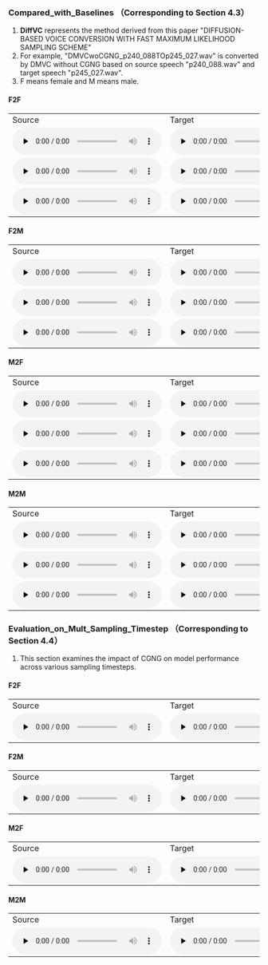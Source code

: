 ### Compared_with_Baselines （Corresponding to Section 4.3）
1. **DiffVC** represents the method derived from this paper "DIFFUSION-BASED VOICE CONVERSION WITH FAST MAXIMUM LIKELIHOOD SAMPLING SCHEME"
2. For example, "DMVCwoCGNG_p240_088TOp245_027.wav" is converted by DMVC without CGNG based on source speech "p240_088.wav" and target speech "p245_027.wav".
3. F means female and M means male.

#### F2F
<table style="width: 100%; border-collapse: collapse;">
   <tr>
      <td>Source</td>
      <td>Target</td>
      <td>AdaINVC</td>
      <td>AgaINVC</td>
      <td>FragmentVC</td>
      <td>MAE-VC</td>
      <td>YourTTS</td>
      <td>DiffVC</td>
      <td>DMVCwoCGNG</td>
      <td>DMVC</td>
   </tr>
   <tr>
      <td><audio id="audio" controls="" preload="none"> <source id="V1_s" src="Sample/Compared_with_Baselines/F2F/1/source_p225_004.wav"> </audio></td>
      <td><audio id="audio" controls="" preload="none"> <source id="V1_t" src="Sample/Compared_with_Baselines/F2F/1/target_p240_002.wav"> </audio></td>
      <td><audio id="audio" controls="" preload="none"> <source id="V1_A" src="Sample/Compared_with_Baselines/F2F/1/AdaINVC_p225_004TOp240_002.wav"> </audio></td>
      <td><audio id="audio" controls="" preload="none"> <source id="V1_B" src="Sample/Compared_with_Baselines/F2F/1/AgaINVC_p225_004TOp240_002.wav"> </audio></td>
      <td><audio id="audio" controls="" preload="none"> <source id="V1_C" src="Sample/Compared_with_Baselines/F2F/1/FragmentVC_p225_004TOp240_002.wav"> </audio></td>
      <td><audio id="audio" controls="" preload="none"> <source id="V1_D" src="Sample/Compared_with_Baselines/F2F/1/MAEVC_p225_004TOp240_002.wav"> </audio></td>
      <td><audio id="audio" controls="" preload="none"> <source id="V1_H" src="Sample/Compared_with_Baselines/F2F/1/YourTTS_p225_004TOp240_002.wav"> </audio></td>
      <td><audio id="audio" controls="" preload="none"> <source id="V1_E" src="Sample/Compared_with_Baselines/F2F/1/DiffVC_p225_004TOp240_002.wav"> </audio></td>
      <td><audio id="audio" controls="" preload="none"> <source id="V1_F" src="Sample/Compared_with_Baselines/F2F/1/DMVCwoCGNG_p225_004TOp240_002.wav"> </audio></td>
      <td><audio id="audio" controls="" preload="none"> <source id="V1_G" src="Sample/Compared_with_Baselines/F2F/1/DMVC_p225_004TOp240_002.wav"> </audio></td>
   </tr>
 
   <tr>
      <td><audio id="audio" controls="" preload="none"> <source id="V1_s" src="Sample/Compared_with_Baselines/F2F/2/source_p264_045.wav"> </audio></td>
      <td><audio id="audio" controls="" preload="none"> <source id="V1_t" src="Sample/Compared_with_Baselines/F2F/2/target_p225_039.wav"> </audio></td>
      <td><audio id="audio" controls="" preload="none"> <source id="V1_A" src="Sample/Compared_with_Baselines/F2F/2/AdaINVC_p264_045TOp225_039.wav"> </audio></td>
      <td><audio id="audio" controls="" preload="none"> <source id="V1_B" src="Sample/Compared_with_Baselines/F2F/2/AgaINVC_p264_045TOp225_039.wav"> </audio></td>
      <td><audio id="audio" controls="" preload="none"> <source id="V1_C" src="Sample/Compared_with_Baselines/F2F/2/FragmentVC_p264_045TOp225_039.wav"> </audio></td>
      <td><audio id="audio" controls="" preload="none"> <source id="V1_D" src="Sample/Compared_with_Baselines/F2F/2/MAEVC_p264_045TOp225_039.wav"> </audio></td>
      <td><audio id="audio" controls="" preload="none"> <source id="V1_H" src="Sample/Compared_with_Baselines/F2F/2/YourTTS_p264_045TOp225_039.wav"> </audio></td>
      <td><audio id="audio" controls="" preload="none"> <source id="V1_E" src="Sample/Compared_with_Baselines/F2F/2/DiffVC_p264_045TOp225_039.wav"> </audio></td>
      <td><audio id="audio" controls="" preload="none"> <source id="V1_F" src="Sample/Compared_with_Baselines/F2F/2/DMVCwoCGNG_p264_045TOp225_039.wav"> </audio></td>
      <td><audio id="audio" controls="" preload="none"> <source id="V1_G" src="Sample/Compared_with_Baselines/F2F/2/DMVC_p264_045TOp225_039.wav"> </audio></td>
   </tr>
  
 

  <tr>
      <td><audio id="audio" controls="" preload="none"> <source id="V1_s" src="Sample/Compared_with_Baselines/F2F/3/source_p329_009.wav"> </audio></td>
      <td><audio id="audio" controls="" preload="none"> <source id="V1_t" src="Sample/Compared_with_Baselines/F2F/3/target_p225_030.wav"> </audio></td>
      <td><audio id="audio" controls="" preload="none"> <source id="V1_A" src="Sample/Compared_with_Baselines/F2F/3/AdaINVC_p329_009TOp225_030.wav"> </audio></td>
      <td><audio id="audio" controls="" preload="none"> <source id="V1_B" src="Sample/Compared_with_Baselines/F2F/3/AgaINVC_p329_009TOp225_030.wav"> </audio></td>
      <td><audio id="audio" controls="" preload="none"> <source id="V1_C" src="Sample/Compared_with_Baselines/F2F/3/FragmentVC_p329_009TOp225_030.wav"> </audio></td>
      <td><audio id="audio" controls="" preload="none"> <source id="V1_D" src="Sample/Compared_with_Baselines/F2F/3/MAEVC_p329_009TOp225_030.wav"> </audio></td>
      <td><audio id="audio" controls="" preload="none"> <source id="V1_H" src="Sample/Compared_with_Baselines/F2F/3/YourTTS_p329_009TOp225_030.wav"> </audio></td>
      <td><audio id="audio" controls="" preload="none"> <source id="V1_E" src="Sample/Compared_with_Baselines/F2F/3/DiffVC_p329_009TOp225_030.wav"> </audio></td>
      <td><audio id="audio" controls="" preload="none"> <source id="V1_F" src="Sample/Compared_with_Baselines/F2F/3/DMVCwoCGNG_p329_009TOp225_030.wav"> </audio></td>
      <td><audio id="audio" controls="" preload="none"> <source id="V1_G" src="Sample/Compared_with_Baselines/F2F/3/DMVC_p329_009TOp225_030.wav"> </audio></td>
   </tr>
  
   

</table>

#### F2M
<table>
   <tr>
      <td>Source</td>
      <td>Target</td>
      <td>AdaINVC</td>
      <td>AgaINVC</td>
      <td>FragmentVC</td>
      <td>MAE-VC</td>
      <td>YourTTS</td>
      <td>DiffVC</td>
      <td>DMVCwoCGNG</td>
      <td>DMVC</td>
   </tr>
   <tr>
      <td><audio id="audio" controls="" preload="none"> <source id="V1_s" src="Sample/Compared_with_Baselines/F2M/1/source_p234_010.wav"> </audio></td>
      <td><audio id="audio" controls="" preload="none"> <source id="V1_t" src="Sample/Compared_with_Baselines/F2M/1/target_p326_160.wav"> </audio></td>
      <td><audio id="audio" controls="" preload="none"> <source id="V1_A" src="Sample/Compared_with_Baselines/F2M/1/AdaINVC_p234_010TOp326_160.wav"> </audio></td>
      <td><audio id="audio" controls="" preload="none"> <source id="V1_B" src="Sample/Compared_with_Baselines/F2M/1/AgaINVC_p234_010TOp326_160.wav"> </audio></td>
      <td><audio id="audio" controls="" preload="none"> <source id="V1_C" src="Sample/Compared_with_Baselines/F2M/1/FragmentVC_p234_010TOp326_160.wav"> </audio></td>
      <td><audio id="audio" controls="" preload="none"> <source id="V1_D" src="Sample/Compared_with_Baselines/F2M/1/MAEVC_p234_010TOp326_160.wav"> </audio></td>
      <td><audio id="audio" controls="" preload="none"> <source id="V1_H" src="Sample/Compared_with_Baselines/F2M/1/YourTTS_p234_010TOp326_160.wav"> </audio></td>
      <td><audio id="audio" controls="" preload="none"> <source id="V1_E" src="Sample/Compared_with_Baselines/F2M/1/DiffVC_p234_010TOp326_160.wav"> </audio></td>
      <td><audio id="audio" controls="" preload="none"> <source id="V1_F" src="Sample/Compared_with_Baselines/F2M/1/DMVCwoCGNG_p234_010TOp326_160.wav"> </audio></td>
      <td><audio id="audio" controls="" preload="none"> <source id="V1_G" src="Sample/Compared_with_Baselines/F2M/1/DMVC_p234_010TOp326_160.wav"> </audio></td>
   </tr>
  
   
  

   <tr>
      <td><audio id="audio" controls="" preload="none"> <source id="V1_s" src="Sample/Compared_with_Baselines/F2M/2/source_p240_088.wav"> </audio></td>
      <td><audio id="audio" controls="" preload="none"> <source id="V1_t" src="Sample/Compared_with_Baselines/F2M/2/target_p245_027.wav"> </audio></td>
      <td><audio id="audio" controls="" preload="none"> <source id="V1_A" src="Sample/Compared_with_Baselines/F2M/2/AdaINVC_p240_088TOp245_027.wav"> </audio></td>
      <td><audio id="audio" controls="" preload="none"> <source id="V1_B" src="Sample/Compared_with_Baselines/F2M/2/AgaINVC_p240_088TOp245_027.wav"> </audio></td>
      <td><audio id="audio" controls="" preload="none"> <source id="V1_C" src="Sample/Compared_with_Baselines/F2M/2/FragmentVC_p240_088TOp245_027.wav"> </audio></td>
      <td><audio id="audio" controls="" preload="none"> <source id="V1_D" src="Sample/Compared_with_Baselines/F2M/2/MAEVC_p240_088TOp245_027.wav"> </audio></td>
      <td><audio id="audio" controls="" preload="none"> <source id="V1_H" src="Sample/Compared_with_Baselines/F2M/2/YourTTS_p240_088TOp245_027.wav"> </audio></td>
      <td><audio id="audio" controls="" preload="none"> <source id="V1_E" src="Sample/Compared_with_Baselines/F2M/2/DiffVC_p240_088TOp245_027.wav"> </audio></td>
      <td><audio id="audio" controls="" preload="none"> <source id="V1_F" src="Sample/Compared_with_Baselines/F2M/2/DMVCwoCGNG_p240_088TOp245_027.wav"> </audio></td>
      <td><audio id="audio" controls="" preload="none"> <source id="V1_G" src="Sample/Compared_with_Baselines/F2M/2/DMVC_p240_088TOp245_027.wav"> </audio></td>
   </tr>
  

  <tr>
      <td><audio id="audio" controls="" preload="none"> <source id="V1_s" src="Sample/Compared_with_Baselines/F2M/3/source_p310_034.wav"> </audio></td>
      <td><audio id="audio" controls="" preload="none"> <source id="V1_t" src="Sample/Compared_with_Baselines/F2M/3/target_p326_050.wav"> </audio></td>
      <td><audio id="audio" controls="" preload="none"> <source id="V1_A" src="Sample/Compared_with_Baselines/F2M/3/AdaINVC_p310_034TOp326_050.wav"> </audio></td>
      <td><audio id="audio" controls="" preload="none"> <source id="V1_B" src="Sample/Compared_with_Baselines/F2M/3/AgaINVC_p310_034TOp326_050.wav"> </audio></td>
      <td><audio id="audio" controls="" preload="none"> <source id="V1_C" src="Sample/Compared_with_Baselines/F2M/3/FragmentVC_p310_034TOp326_050.wav"> </audio></td>
      <td><audio id="audio" controls="" preload="none"> <source id="V1_D" src="Sample/Compared_with_Baselines/F2M/3/MAEVC_p310_034TOp326_050.wav"> </audio></td>
      <td><audio id="audio" controls="" preload="none"> <source id="V1_H" src="Sample/Compared_with_Baselines/F2M/3/YourTTS_p310_034TOp326_050.wav"> </audio></td>
      <td><audio id="audio" controls="" preload="none"> <source id="V1_E" src="Sample/Compared_with_Baselines/F2M/3/DiffVC_p310_034TOp326_050.wav"> </audio></td>
      <td><audio id="audio" controls="" preload="none"> <source id="V1_F" src="Sample/Compared_with_Baselines/F2M/3/DMVCwoCGNG_p310_034TOp326_050.wav"> </audio></td>
      <td><audio id="audio" controls="" preload="none"> <source id="V1_G" src="Sample/Compared_with_Baselines/F2M/3/DMVC_p310_034TOp326_050.wav"> </audio></td>
   </tr>
  
</table>

#### M2F
<table>
   <tr>
      <td>Source</td>
      <td>Target</td>
      <td>AdaINVC</td>
      <td>AgaINVC</td>
      <td>FragmentVC</td>
      <td>MAE-VC</td>
      <td>YourTTS</td>
      <td>DiffVC</td>
      <td>DMVCwoCGNG</td>
      <td>DMVC</td>
   </tr>
   <tr>
      <td><audio id="audio" controls="" preload="none"> <source id="V1_s" src="Sample/Compared_with_Baselines/M2F/1/source_p245_062.wav"> </audio></td>
      <td><audio id="audio" controls="" preload="none"> <source id="V1_t" src="Sample/Compared_with_Baselines/M2F/1/target_p307_060.wav"> </audio></td>
      <td><audio id="audio" controls="" preload="none"> <source id="V1_A" src="Sample/Compared_with_Baselines/M2F/1/AdaINVC_p245_062TOp307_060.wav"> </audio></td>
      <td><audio id="audio" controls="" preload="none"> <source id="V1_B" src="Sample/Compared_with_Baselines/M2F/1/AgaINVC_p245_062TOp307_060.wav"> </audio></td>
      <td><audio id="audio" controls="" preload="none"> <source id="V1_C" src="Sample/Compared_with_Baselines/M2F/1/FragmentVC_p245_062TOp307_060.wav"> </audio></td>
      <td><audio id="audio" controls="" preload="none"> <source id="V1_D" src="Sample/Compared_with_Baselines/M2F/1/MAEVC_p245_062TOp307_060.wav"> </audio></td>
      <td><audio id="audio" controls="" preload="none"> <source id="V1_H" src="Sample/Compared_with_Baselines/M2F/1/YourTTS_p245_062TOp307_060.wav"> </audio></td>
      <td><audio id="audio" controls="" preload="none"> <source id="V1_E" src="Sample/Compared_with_Baselines/M2F/1/DiffVC_p245_062TOp307_060.wav"> </audio></td>
      <td><audio id="audio" controls="" preload="none"> <source id="V1_F" src="Sample/Compared_with_Baselines/M2F/1/DMVCwoCGNG_p245_062TOp307_060.wav"> </audio></td>
      <td><audio id="audio" controls="" preload="none"> <source id="V1_G" src="Sample/Compared_with_Baselines/M2F/1/DMVC_p245_062TOp307_060.wav"> </audio></td>
   </tr>
  
   
  
   <tr>
      <td><audio id="audio" controls="" preload="none"> <source id="V1_s" src="Sample/Compared_with_Baselines/M2F/2/source_p326_053.wav"> </audio></td>
      <td><audio id="audio" controls="" preload="none"> <source id="V1_t" src="Sample/Compared_with_Baselines/M2F/2/target_p240_005.wav"> </audio></td>
      <td><audio id="audio" controls="" preload="none"> <source id="V1_A" src="Sample/Compared_with_Baselines/M2F/2/AdaINVC_p326_053TOp240_005.wav"> </audio></td>
      <td><audio id="audio" controls="" preload="none"> <source id="V1_B" src="Sample/Compared_with_Baselines/M2F/2/AgaINVC_p326_053TOp240_005.wav"> </audio></td>
      <td><audio id="audio" controls="" preload="none"> <source id="V1_C" src="Sample/Compared_with_Baselines/M2F/2/FragmentVC_p326_053TOp240_005.wav"> </audio></td>
      <td><audio id="audio" controls="" preload="none"> <source id="V1_D" src="Sample/Compared_with_Baselines/M2F/2/MAEVC_p326_053TOp240_005.wav"> </audio></td>
      <td><audio id="audio" controls="" preload="none"> <source id="V1_H" src="Sample/Compared_with_Baselines/M2F/2/YourTTS_p326_053TOp240_005.wav"> </audio></td>
      <td><audio id="audio" controls="" preload="none"> <source id="V1_E" src="Sample/Compared_with_Baselines/M2F/2/DiffVC_p326_053TOp240_005.wav"> </audio></td>
      <td><audio id="audio" controls="" preload="none"> <source id="V1_F" src="Sample/Compared_with_Baselines/M2F/2/DMVCwoCGNG_p326_053TOp240_005.wav"> </audio></td>
      <td><audio id="audio" controls="" preload="none"> <source id="V1_G" src="Sample/Compared_with_Baselines/M2F/2/DMVC_p326_053TOp240_005.wav"> </audio></td>
   </tr>
  
   
  

  <tr>
      <td><audio id="audio" controls="" preload="none"> <source id="V1_s" src="Sample/Compared_with_Baselines/M2F/3/source_p347_062.wav"> </audio></td>
      <td><audio id="audio" controls="" preload="none"> <source id="V1_t" src="Sample/Compared_with_Baselines/M2F/3/target_p234_013.wav"> </audio></td>
      <td><audio id="audio" controls="" preload="none"> <source id="V1_A" src="Sample/Compared_with_Baselines/M2F/3/AdaINVC_p347_062TOp234_013.wav"> </audio></td>
      <td><audio id="audio" controls="" preload="none"> <source id="V1_B" src="Sample/Compared_with_Baselines/M2F/3/AgaINVC_p347_062TOp234_013.wav"> </audio></td>
      <td><audio id="audio" controls="" preload="none"> <source id="V1_C" src="Sample/Compared_with_Baselines/M2F/3/FragmentVC_p347_062TOp234_013.wav"> </audio></td>
      <td><audio id="audio" controls="" preload="none"> <source id="V1_D" src="Sample/Compared_with_Baselines/M2F/3/MAEVC_p347_062TOp234_013.wav"> </audio></td>
      <td><audio id="audio" controls="" preload="none"> <source id="V1_H" src="Sample/Compared_with_Baselines/M2F/3/YourTTS_p347_062TOp234_013.wav"> </audio></td>
      <td><audio id="audio" controls="" preload="none"> <source id="V1_E" src="Sample/Compared_with_Baselines/M2F/3/DiffVC_p347_062TOp234_013.wav"> </audio></td>
      <td><audio id="audio" controls="" preload="none"> <source id="V1_F" src="Sample/Compared_with_Baselines/M2F/3/DMVCwoCGNG_p347_062TOp234_013.wav"> </audio></td>
      <td><audio id="audio" controls="" preload="none"> <source id="V1_G" src="Sample/Compared_with_Baselines/M2F/3/DMVC_p347_062TOp234_013.wav"> </audio></td>
   </tr>
  
</table>

#### M2M
<table>
   <tr>
      <td>Source</td>
      <td>Target</td>
      <td>AdaINVC</td>
      <td>AgaINVC</td>
      <td>FragmentVC</td>
      <td>MAE-VC</td>
      <td>YourTTS</td>
      <td>DiffVC</td>
      <td>DMVCwoCGNG</td>
      <td>DMVC</td>
   </tr>
   <tr>
      <td><audio id="audio" controls="" preload="none"> <source id="V1_s" src="Sample/Compared_with_Baselines/M2M/1/source_p251_002.wav"> </audio></td>
      <td><audio id="audio" controls="" preload="none"> <source id="V1_t" src="Sample/Compared_with_Baselines/M2M/1/target_p254_008.wav"> </audio></td>
      <td><audio id="audio" controls="" preload="none"> <source id="V1_A" src="Sample/Compared_with_Baselines/M2M/1/AdaINVC_p251_002TOp254_008.wav"> </audio></td>
      <td><audio id="audio" controls="" preload="none"> <source id="V1_B" src="Sample/Compared_with_Baselines/M2M/1/AgaINVC_p251_002TOp254_008.wav"> </audio></td>
      <td><audio id="audio" controls="" preload="none"> <source id="V1_C" src="Sample/Compared_with_Baselines/M2M/1/FragmentVC_p251_002TOp254_008.wav"> </audio></td>
      <td><audio id="audio" controls="" preload="none"> <source id="V1_D" src="Sample/Compared_with_Baselines/M2M/1/MAEVC_p251_002TOp254_008.wav"> </audio></td>
      <td><audio id="audio" controls="" preload="none"> <source id="V1_H" src="Sample/Compared_with_Baselines/M2M/1/YourTTS_p251_002TOp254_008.wav"> </audio></td>
      <td><audio id="audio" controls="" preload="none"> <source id="V1_E" src="Sample/Compared_with_Baselines/M2M/1/DiffVC_p251_002TOp254_008.wav"> </audio></td>
      <td><audio id="audio" controls="" preload="none"> <source id="V1_F" src="Sample/Compared_with_Baselines/M2M/1/DMVCwoCGNG_p251_002TOp254_008.wav"> </audio></td>
      <td><audio id="audio" controls="" preload="none"> <source id="V1_G" src="Sample/Compared_with_Baselines/M2M/1/DMVC_p251_002TOp254_008.wav"> </audio></td>
   </tr>
 

   <tr>
      <td><audio id="audio" controls="" preload="none"> <source id="V1_s" src="Sample/Compared_with_Baselines/M2M/2/source_p260_040.wav"> </audio></td>
      <td><audio id="audio" controls="" preload="none"> <source id="V1_t" src="Sample/Compared_with_Baselines/M2M/2/target_p254_033.wav"> </audio></td>
      <td><audio id="audio" controls="" preload="none"> <source id="V1_A" src="Sample/Compared_with_Baselines/M2M/2/AdaINVC_p260_040TOp254_033.wav"> </audio></td>
      <td><audio id="audio" controls="" preload="none"> <source id="V1_B" src="Sample/Compared_with_Baselines/M2M/2/AgaINVC_p260_040TOp254_033.wav"> </audio></td>
      <td><audio id="audio" controls="" preload="none"> <source id="V1_C" src="Sample/Compared_with_Baselines/M2M/2/FragmentVC_p260_040TOp254_033.wav"> </audio></td>
      <td><audio id="audio" controls="" preload="none"> <source id="V1_D" src="Sample/Compared_with_Baselines/M2M/2/MAEVC_p260_040TOp254_033.wav"> </audio></td>
      <td><audio id="audio" controls="" preload="none"> <source id="V1_H" src="Sample/Compared_with_Baselines/M2M/2/YourTTS_p260_040TOp254_033.wav"> </audio></td>
      <td><audio id="audio" controls="" preload="none"> <source id="V1_E" src="Sample/Compared_with_Baselines/M2M/2/DiffVC_p260_040TOp254_033.wav"> </audio></td>
      <td><audio id="audio" controls="" preload="none"> <source id="V1_F" src="Sample/Compared_with_Baselines/M2M/2/DMVCwoCGNG_p260_040TOp254_033.wav"> </audio></td>
      <td><audio id="audio" controls="" preload="none"> <source id="V1_G" src="Sample/Compared_with_Baselines/M2M/2/DMVC_p260_040TOp254_033.wav"> </audio></td>
   </tr>
 
 <tr>
      <td><audio id="audio" controls="" preload="none"> <source id="V1_s" src="Sample/Compared_with_Baselines/M2M/3/source_p374_002.wav"> </audio></td>
      <td><audio id="audio" controls="" preload="none"> <source id="V1_t" src="Sample/Compared_with_Baselines/M2M/3/target_p245_038.wav"> </audio></td>
      <td><audio id="audio" controls="" preload="none"> <source id="V1_A" src="Sample/Compared_with_Baselines/M2M/3/AdaINVC_p374_002TOp245_038.wav"> </audio></td>
      <td><audio id="audio" controls="" preload="none"> <source id="V1_B" src="Sample/Compared_with_Baselines/M2M/3/AgaINVC_p374_002TOp245_038.wav"> </audio></td>
      <td><audio id="audio" controls="" preload="none"> <source id="V1_C" src="Sample/Compared_with_Baselines/M2M/3/FragmentVC_p374_002TOp245_038.wav"> </audio></td>
      <td><audio id="audio" controls="" preload="none"> <source id="V1_D" src="Sample/Compared_with_Baselines/M2M/3/MAEVC_p374_002TOp245_038.wav"> </audio></td>
      <td><audio id="audio" controls="" preload="none"> <source id="V1_H" src="Sample/Compared_with_Baselines/M2M/3/YourTTS_p374_002TOp245_038.wav"> </audio></td>
      <td><audio id="audio" controls="" preload="none"> <source id="V1_E" src="Sample/Compared_with_Baselines/M2M/3/DiffVC_p374_002TOp245_038.wav"> </audio></td>
      <td><audio id="audio" controls="" preload="none"> <source id="V1_F" src="Sample/Compared_with_Baselines/M2M/3/DMVCwoCGNG_p374_002TOp245_038.wav"> </audio></td>
      <td><audio id="audio" controls="" preload="none"> <source id="V1_G" src="Sample/Compared_with_Baselines/M2M/3/DMVC_p374_002TOp245_038.wav"> </audio></td>
   </tr>
 
</table>


### Evaluation_on_Mult_Sampling_Timestep （Corresponding to Section 4.4）
1. This section examines the impact of CGNG on model performance across various sampling timesteps.
#### F2F
<table>
   <tr>
      <td>Source</td>
      <td>Target</td>
      <td>step20_woCGNG</td>
      <td>step20_CGNG</td>
      <td>step30_woCGNG</td>
      <td>step30_CGNG</td>
      <td>step40_woCGNG</td>
      <td>step40_CGNG</td>
      <td>step50_woCGNG</td>
      <td>step50_CGNG</td>
   </tr>
   <tr>
      <td><audio id="audio" controls="" preload="none"> <source id="V1_s" src="Sample/Evaluation_on_Sampling_Timestep/f2f/source_f_p240_088.wav"> </audio></td>
      <td><audio id="audio" controls="" preload="none"> <source id="V1_t" src="Sample/Evaluation_on_Sampling_Timestep/f2f/target_f_p225_058.wav"> </audio></td>
      <td><audio id="audio" controls="" preload="none"> <source id="V1_A" src="Sample/Evaluation_on_Sampling_Timestep/f2f/step20_woCGNG_f_p240_088TOf_p225_058.wav"> </audio></td>
      <td><audio id="audio" controls="" preload="none"> <source id="V1_B" src="Sample/Evaluation_on_Sampling_Timestep/f2f/step20_CGNG_f_p240_088TOf_p225_058.wav"> </audio></td>
      <td><audio id="audio" controls="" preload="none"> <source id="V1_C" src="Sample/Evaluation_on_Sampling_Timestep/f2f/step30_woCGNG_f_p240_088TOf_p225_058.wav"> </audio></td>
      <td><audio id="audio" controls="" preload="none"> <source id="V1_D" src="Sample/Evaluation_on_Sampling_Timestep/f2f/step30_CGNG_f_p240_088TOf_p225_058.wav"> </audio></td>
      <td><audio id="audio" controls="" preload="none"> <source id="V1_E" src="Sample/Evaluation_on_Sampling_Timestep/f2f/step40_woCGNG_f_p240_088TOf_p225_058.wav"> </audio></td>
      <td><audio id="audio" controls="" preload="none"> <source id="V1_F" src="Sample/Evaluation_on_Sampling_Timestep/f2f/step40_CGNG_f_p240_088TOf_p225_058.wav"> </audio></td>
      <td><audio id="audio" controls="" preload="none"> <source id="V1_G" src="Sample/Evaluation_on_Sampling_Timestep/f2f/step50_woCGNG_f_p240_088TOf_p225_058.wav"> </audio></td>
      <td><audio id="audio" controls="" preload="none"> <source id="V1_H" src="Sample/Evaluation_on_Sampling_Timestep/f2f/step50_CGNG_f_p240_088TOf_p225_058.wav"> </audio></td>
   </tr>
   
</table>

#### F2M
<table>
   <tr>
      <td>Source</td>
      <td>Target</td>
      <td>step20_woCGNG</td>
      <td>step20_CGNG</td>
      <td>step30_woCGNG</td>
      <td>step30_CGNG</td>
      <td>step40_woCGNG</td>
      <td>step40_CGNG</td>
      <td>step50_woCGNG</td>
      <td>step50_CGNG</td>
   </tr>
   <tr>
      <td><audio id="audio" controls="" preload="none"> <source id="V1_s" src="Sample/Evaluation_on_Sampling_Timestep/f2m/source_f_p240_088.wav"> </audio></td>
      <td><audio id="audio" controls="" preload="none"> <source id="V1_t" src="Sample/Evaluation_on_Sampling_Timestep/f2m/target_m_p245_062.wav"> </audio></td>
      <td><audio id="audio" controls="" preload="none"> <source id="V1_A" src="Sample/Evaluation_on_Sampling_Timestep/f2m/step20_woCGNG_f_p240_088TOm_p245_062.wav"> </audio></td>
      <td><audio id="audio" controls="" preload="none"> <source id="V1_B" src="Sample/Evaluation_on_Sampling_Timestep/f2m/step20_CGNG_f_p240_088TOm_p245_062.wav"> </audio></td>
      <td><audio id="audio" controls="" preload="none"> <source id="V1_C" src="Sample/Evaluation_on_Sampling_Timestep/f2m/step30_woCGNG_f_p240_088TOm_p245_062.wav"> </audio></td>
      <td><audio id="audio" controls="" preload="none"> <source id="V1_D" src="Sample/Evaluation_on_Sampling_Timestep/f2m/step30_CGNG_f_p240_088TOm_p245_062.wav"> </audio></td>
      <td><audio id="audio" controls="" preload="none"> <source id="V1_E" src="Sample/Evaluation_on_Sampling_Timestep/f2m/step40_woCGNG_f_p240_088TOm_p245_062.wav"> </audio></td>
      <td><audio id="audio" controls="" preload="none"> <source id="V1_F" src="Sample/Evaluation_on_Sampling_Timestep/f2m/step40_CGNG_f_p240_088TOm_p245_062.wav"> </audio></td>
      <td><audio id="audio" controls="" preload="none"> <source id="V1_G" src="Sample/Evaluation_on_Sampling_Timestep/f2m/step50_woCGNG_f_p240_088TOm_p245_062.wav"> </audio></td>
      <td><audio id="audio" controls="" preload="none"> <source id="V1_H" src="Sample/Evaluation_on_Sampling_Timestep/f2m/step50_CGNG_f_p240_088TOm_p245_062.wav"> </audio></td>
   </tr>
  
</table>

#### M2F
<table>
   <tr>
      <td>Source</td>
      <td>Target</td>
      <td>step20_woCGNG</td>
      <td>step20_CGNG</td>
      <td>step30_woCGNG</td>
      <td>step30_CGNG</td>
      <td>step40_woCGNG</td>
      <td>step40_CGNG</td>
      <td>step50_woCGNG</td>
      <td>step50_CGNG</td>
   </tr>
   <tr>
      <td><audio id="audio" controls="" preload="none"> <source id="V1_s" src="Sample/Evaluation_on_Sampling_Timestep/m2f/source_m_p326_051.wav"> </audio></td>
      <td><audio id="audio" controls="" preload="none"> <source id="V1_t" src="Sample/Evaluation_on_Sampling_Timestep/m2f/target_f_p234_023.wav"> </audio></td>
      <td><audio id="audio" controls="" preload="none"> <source id="V1_A" src="Sample/Evaluation_on_Sampling_Timestep/m2f/step20_woCGNG_m_p326_051TOf_p234_023.wav"> </audio></td>
      <td><audio id="audio" controls="" preload="none"> <source id="V1_B" src="Sample/Evaluation_on_Sampling_Timestep/m2f/step20_CGNG_m_p326_051TOf_p234_023.wav"> </audio></td>
      <td><audio id="audio" controls="" preload="none"> <source id="V1_C" src="Sample/Evaluation_on_Sampling_Timestep/m2f/step30_woCGNG_m_p326_051TOf_p234_023.wav"> </audio></td>
      <td><audio id="audio" controls="" preload="none"> <source id="V1_D" src="Sample/Evaluation_on_Sampling_Timestep/m2f/step30_CGNG_m_p326_051TOf_p234_023.wav"> </audio></td>
      <td><audio id="audio" controls="" preload="none"> <source id="V1_E" src="Sample/Evaluation_on_Sampling_Timestep/m2f/step40_woCGNG_m_p326_051TOf_p234_023.wav"> </audio></td>
      <td><audio id="audio" controls="" preload="none"> <source id="V1_F" src="Sample/Evaluation_on_Sampling_Timestep/m2f/step40_CGNG_m_p326_051TOf_p234_023.wav"> </audio></td>
      <td><audio id="audio" controls="" preload="none"> <source id="V1_G" src="Sample/Evaluation_on_Sampling_Timestep/m2f/step50_woCGNG_m_p326_051TOf_p234_023.wav"> </audio></td>
      <td><audio id="audio" controls="" preload="none"> <source id="V1_H" src="Sample/Evaluation_on_Sampling_Timestep/m2f/step50_CGNG_m_p326_051TOf_p234_023.wav"> </audio></td>
   </tr>
   
</table>

#### M2M
<table>
   <tr>
      <td>Source</td>
      <td>Target</td>
      <td>step20_woCGNG</td>
      <td>step20_CGNG</td>
      <td>step30_woCGNG</td>
      <td>step30_CGNG</td>
      <td>step40_woCGNG</td>
      <td>step40_CGNG</td>
      <td>step50_woCGNG</td>
      <td>step50_CGNG</td>
   </tr>
   <tr>
      <td><audio id="audio" controls="" preload="none"> <source id="V1_s" src="Sample/Evaluation_on_Sampling_Timestep/m2m/source_m_p347_062.wav"> </audio></td>
      <td><audio id="audio" controls="" preload="none"> <source id="V1_t" src="Sample/Evaluation_on_Sampling_Timestep/m2m/target_m_p326_160.wav"> </audio></td>
      <td><audio id="audio" controls="" preload="none"> <source id="V1_A" src="Sample/Evaluation_on_Sampling_Timestep/m2m/step20_woCGNG_m_p347_062TOm_p326_160.wav"> </audio></td>
      <td><audio id="audio" controls="" preload="none"> <source id="V1_B" src="Sample/Evaluation_on_Sampling_Timestep/m2m/step20_CGNG_m_p347_062TOm_p326_160.wav"> </audio></td>
      <td><audio id="audio" controls="" preload="none"> <source id="V1_C" src="Sample/Evaluation_on_Sampling_Timestep/m2m/step30_woCGNG_m_p347_062TOm_p326_160.wav"> </audio></td>
      <td><audio id="audio" controls="" preload="none"> <source id="V1_D" src="Sample/Evaluation_on_Sampling_Timestep/m2m/step30_CGNG_m_p347_062TOm_p326_160.wav"> </audio></td>
      <td><audio id="audio" controls="" preload="none"> <source id="V1_E" src="Sample/Evaluation_on_Sampling_Timestep/m2m/step40_woCGNG_m_p347_062TOm_p326_160.wav"> </audio></td>
      <td><audio id="audio" controls="" preload="none"> <source id="V1_F" src="Sample/Evaluation_on_Sampling_Timestep/m2m/step40_CGNG_m_p347_062TOm_p326_160.wav"> </audio></td>
      <td><audio id="audio" controls="" preload="none"> <source id="V1_G" src="Sample/Evaluation_on_Sampling_Timestep/m2m/step50_woCGNG_m_p347_062TOm_p326_160.wav"> </audio></td>
      <td><audio id="audio" controls="" preload="none"> <source id="V1_H" src="Sample/Evaluation_on_Sampling_Timestep/m2m/step50_CGNG_m_p347_062TOm_p326_160.wav"> </audio></td>
   </tr>
   
</table>
